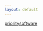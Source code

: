 ```yaml
---
layout: default
---
```

 <a class="muut" href="https://muut.com/i/prioritysoftware">prioritysoftware</a> <script src="//cdn.muut.com/1/moot.min.js"></script> 